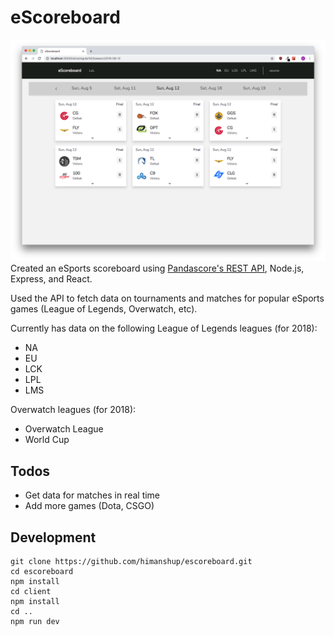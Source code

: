 # eScoreboard

![Image 1](https://raw.githubusercontent.com/himanshup/escoreboard/master/screenshots/scoreboard.png)  
Created an eSports scoreboard using [Pandascore's REST API](https://pandascore.co/), Node.js, Express, and React.


Used the API to fetch data on tournaments and matches for popular eSports games (League of Legends, Overwatch, etc).  

Currently has data on the following League of Legends leagues (for 2018): 
* NA
* EU
* LCK
* LPL
* LMS  

Overwatch leagues (for 2018):
* Overwatch League
* World Cup

## Todos
* Get data for matches in real time
* Add more games (Dota, CSGO)

## Development

```
git clone https://github.com/himanshup/escoreboard.git
cd escoreboard
npm install
cd client
npm install
cd ..
npm run dev
```
